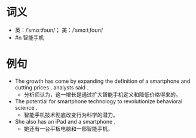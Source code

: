 # 词义
- 英：/ˈsmɑːtfəʊn/； 美：/ˈsmɑːtˌfoʊn/
- #n 智能手机
# 例句
- The growth has come by expanding the definition of a smartphone and cutting prices , analysts said .
	- 分析师认为，这一增长是通过扩大智能手机定义和降低价格得来的。
- The potential for smartphone technology to revolutionize behavioral science .
	- 智能手机技术彻底改变行为科学的潜力。
- She also has an iPad and a smartphone .
	- 她还有一台平板电脑和一部智能手机。
